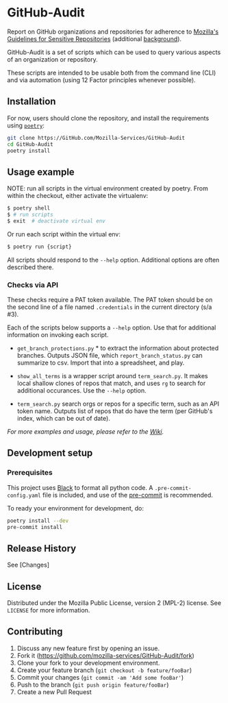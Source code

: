 # GitHub-Audit

Report on GitHub organizations and repositories for adherence to
[Mozilla's Guidelines for Sensitive Repositories][guidelines_url]
(additional [background][background_url]).

<!-- I hope to do this in future, so leaving as template for now
[![Build Status][travis-image]][travis-url]
[![Downloads Stats][npm-downloads]][npm-url]
-->

GitHub-Audit is a set of scripts which can be used to query various
aspects of an organization or repository.

These scripts are intended to be usable both from the command line (CLI)
and via automation (using 12 Factor principles whenever possible).


## Installation

For now, users should clone the repository, and install the requirements
using [``poetry``][poetry_url]:

```sh
git clone https://GitHub.com/Mozilla-Services/GitHub-Audit
cd GitHub-Audit
poetry install
```


## Usage example

NOTE: run all scripts in the virtual environment created by poetry. From
within the checkout, either activate the virtualenv:

```sh
$ poetry shell
$ # run scripts
$ exit  # deactivate virtual env
```
Or run each script within the virtual env:

```sh
$ poetry run {script}
```

All scripts should respond to the ``--help`` option. Additional options
are often described there.

### Checks via API

These checks require a PAT token available. The PAT
token should be on the second line of a file named ``.credentials`` in
the current directory (s/a #3).

Each of the scripts below supports a ``--help`` option. Use that for
additional information on invoking each script.

- ``get_branch_protections.py`` * to extract the information about
  protected branches. Outputs JSON file, which
  ``report_branch_status.py`` can summarize to csv. Import that into a
  spreadsheet, and play.

- ``show_all_terms`` is a wrapper script around ``term_search.py``. It
  makes local shallow clones of repos that match, and uses ``rg`` to
  search for additional occurances. Use the ``--help`` option.

- ``term_search.py`` search orgs or repos for a specific term, such as
  an API token name. Outputs list of repos that do have the term (per
  GitHub's index, which can be out of date).

_For more examples and usage, please refer to the [Wiki][wiki]._

## Development setup

### Prerequisites

This project uses [Black][black_url] to format all python code. A
``.pre-commit-config.yaml`` file is included, and use of the
[pre-commit][pre_commit_url] is recommended.

To ready your environment for development, do:
```sh
poetry install --dev
pre-commit install
```

## Release History

See [Changes]

## License

Distributed under the Mozilla Public License, version 2 (MPL-2) license. See ``LICENSE`` for more information.

## Contributing

1. Discuss any new feature first by opening an issue.
1. Fork it (<https://github.com/mozilla-services/GitHub-Audit/fork>)
1. Clone your fork to your development environment.
2. Create your feature branch (`git checkout -b feature/fooBar`)
3. Commit your changes (`git commit -am 'Add some fooBar'`)
4. Push to the branch (`git push origin feature/fooBar`)
5. Create a new Pull Request

<!-- Markdown link & img dfn's -->
[wiki]: https://github.com/mozilla-services/Github-Audit/wiki
[black_url]: https://black.readthedocs.io/en/stable/index.html
[pre_commit_url]: https://pre-commit.com/
[poetry_url]: https://github.com/sdispater/poetry
[guidelines_url]: https://wiki.mozilla.org/GitHub/Repository_Security
[background_url]: docs/README.md

